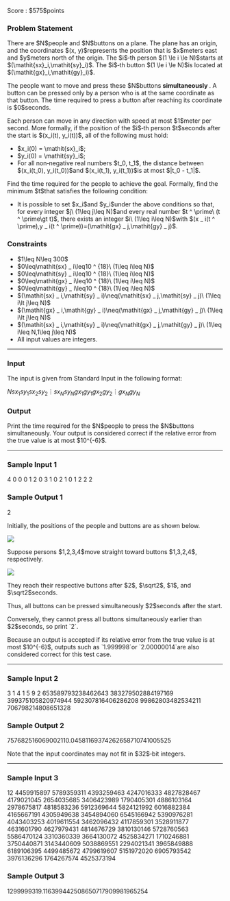 
<div>

<span>

<span>

<p>
Score : $575$points
</p>

<div>

<section>

### **Problem Statement**

<p>
There are $N$people and $N$buttons on a plane. The plane has an origin, and the coordinates $(x, y)$represents the position that is $x$meters east and $y$meters north of the origin.
The $i$‑th person $(1 \le i \le N)$starts at $(\mathit{sx}_i,\mathit{sy}_i)$.
The $i$‑th button $(1 \le i \le N)$is located at $(\mathit{gx}_i,\mathit{gy}_i)$.
</p>

<p>
The people want to move and press these $N$buttons 
<strong>
simultaneously
</strong>
.
A button can be pressed only by a person who is at the same coordinate as that button.
The time required to press a button after reaching its coordinate is $0$seconds.
</p>

<p>
Each person can move in any direction with speed at most $1$meter per second.
More formally, if the position of the $i$‑th person $t$seconds after the start is $(x_i(t), y_i(t))$, all of the following must hold:
</p>

<ul>

<li>
$x_i(0) = \mathit{sx}_i$;
</li>

<li>
$y_i(0) = \mathit{sy}_i$;
</li>

<li>
For all non‑negative real numbers $t_0, t_1$, the distance between $(x_i(t_0), y_i(t_0))$and $(x_i(t_1), y_i(t_1))$is at most $|t_0 - t_1|$.
</li>

</ul>

<p>
Find the time required for the people to achieve the goal.
Formally, find the minimum $t$that satisfies the following condition:
</p>

<ul>

<li>
It is possible to set $x_i$and $y_i$under the above conditions so that, for every integer $j\ (1\leq j\leq N)$and every real number $t ^ \prime\ (t ^ \prime\gt t)$, there exists an integer $i\ (1\leq i\leq N)$with $(x _ i(t ^ \prime),y _ i(t ^ \prime))=(\mathit{gx} _ j,\mathit{gy} _ j)$.
</li>

</ul>

</section>

</div>

<div>

<section>

### **Constraints**

<ul>

<li>
$1\leq N\leq 300$
</li>

<li>
$0\leq\mathit{sx} _ i\leq10 ^ {18}\ (1\leq i\leq N)$
</li>

<li>
$0\leq\mathit{sy} _ i\leq10 ^ {18}\ (1\leq i\leq N)$
</li>

<li>
$0\leq\mathit{gx} _ i\leq10 ^ {18}\ (1\leq i\leq N)$
</li>

<li>
$0\leq\mathit{gy} _ i\leq10 ^ {18}\ (1\leq i\leq N)$
</li>

<li>
$(\mathit{sx} _ i,\mathit{sy} _ i)\neq(\mathit{sx} _ j,\mathit{sy} _ j)\ (1\leq i\lt j\leq N)$
</li>

<li>
$(\mathit{gx} _ i,\mathit{gy} _ i)\neq(\mathit{gx} _ j,\mathit{gy} _ j)\ (1\leq i\lt j\leq N)$
</li>

<li>
$(\mathit{sx} _ i,\mathit{sy} _ i)\neq(\mathit{gx} _ j,\mathit{gy} _ j)\ (1\leq i\leq N,1\leq j\leq N)$
</li>

<li>
All input values are integers.
</li>

</ul>

</section>

</div>

---

<div>

<div>

<section>

### **Input**

<p>
The input is given from Standard Input in the following format:
</p>

<div>

$N$$\mathit{sx}_1$$\mathit{sy}_1$$\mathit{sx}_2$$\mathit{sy}_2$$\vdots$$\mathit{sx}_N$$\mathit{sy}_N$$\mathit{gx}_1$$\mathit{gy}_1$$\mathit{gx}_2$$\mathit{gy}_2$$\vdots$$\mathit{gx}_N$$\mathit{gy}_N$
</div>

</section>

</div>

<div>

<section>

### **Output**

<p>
Print the time required for the $N$people to press the $N$buttons simultaneously.
Your output is considered correct if the relative error from the true value is at most $10^{-6}$.
</p>

</section>

</div>

</div>

---

<div>

<section>

### **Sample Input 1**

<div>

4
0 0
0 1
2 0
3 1
0 2
1 0
1 2
2 2

</div>

</section>

</div>

<div>

<section>

### **Sample Output 1**

<div>

2

</div>

<p>
Initially, the positions of the people and buttons are as shown below.
</p>

<p>

<img src="https://img.atcoder.jp/abc401/c384b713a3b955d1450b7c503cb429cd.png">

</img>

</p>

<p>
Suppose persons $1,2,3,4$move straight toward buttons $1,3,2,4$, respectively.
</p>

<p>

<img src="https://img.atcoder.jp/abc401/9e54567c2b21a9757d3769ea756ab892.png">

</img>

</p>

<p>
They reach their respective buttons after $2$, $\sqrt2$, $1$, and $\sqrt2$seconds.
</p>

<p>
Thus, all buttons can be pressed simultaneously $2$seconds after the start.
</p>

<p>
Conversely, they cannot press all buttons simultaneously earlier than $2$seconds, so print `2`.
</p>

<p>
Because an output is accepted if its relative error from the true value is at most $10^{-6}$, outputs such as `1.999998`or `2.00000014`are also considered correct for this test case.
</p>

</section>

</div>

---

<div>

<section>

### **Sample Input 2**

<div>

3
1 4
1 5
9 2
653589793238462643 383279502884197169
399375105820974944 592307816406286208
99862803482534211 706798214808651328

</div>

</section>

</div>

<div>

<section>

### **Sample Output 2**

<div>

757682516069002110.04581169374262658710741005525

</div>

<p>
Note that the input coordinates may not fit in $32$‑bit integers.
</p>

</section>

</div>

---

<div>

<section>

### **Sample Input 3**

<div>

12
4459915897 5789359311
4393259463 4247016333
4827828467 4179021045
2654035685 3406423989
1790405301 4886103164
2978675817 4818583236
5912369644 5824121992
6016882384 4165667191
4305949638 3454894060
6545166942 5390976281
4043403253 4019611554
3462096432 4117859301
3528911877 4631601790
4627979431 4814676729
3810130146 5728760563
5586470124 3310360339
3664130072 4525834271
1710246881 3750440871
3143440609 5038869551
2294021341 3965849888
6189106395 4499485672
4799619607 5151972020
6905793542 3976136296
1764267574 4525373194

</div>

</section>

</div>

<div>

<section>

### **Sample Output 3**

<div>

1299999319.116399442508650717909981965254

</div>

</section>

</div>

</span>

</span>

</div>
